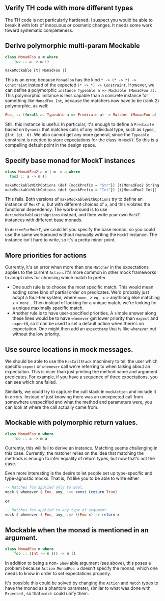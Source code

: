 ## Verify TH code with more different types

The TH code is not particularly hardened.  I suspect you would be able to break
it with lots of innocuous or cosmetic changes.  It needs some work toward
systematic completeness.

## Derive polymorphic multi-param Mockable

``` haskell
class MonadFoo a m where
    foo :: a -> m ()

makeMockable [t| MonadFoo |]
```

This is an error, because `MonadFoo` has the kind `* -> (* -> *) -> Constraint`
instead of the expected `(* -> *) -> Constraint`.  However, we can define a
polymorphic `instance Typeable a => Mockable (MonadFoo a)`.  This polymorphic
instance is less capable than a concrete instance for something like
`MonadFoo Int`, because the matchers now have to be (rank 2) polymorphic, as
well:

``` haskell
Foo_ :: (forall a. Typeable a => Predicate a) -> Matcher (MonadFoo a) ()
```

Still, this instance is useful.  In particular, it's enough to define a
`Predicate` based on `Dynamic` that matches calls of any individual type, such
as `typed_ @Int (gt_ 0)`.  We also cannot get any more general, since the
`Typeable` constraint is needed to store expectations for the class in `MockT`.
So this is a compelling default point in the design space.

## Specify base monad for MockT instances

``` haskell
class MonadFoo2 a m | m -> a where
  foo2 :: a -> m ()

makeMockableWithOptions (def {mockPrefix = "Str"}) [t|MonadFoo2 String|]
makeMockableWithOptions (def {mockPrefix = "Int"}) [t|MonadFoo2 Int|]
```

This fails.  Both versions of `makeMockableWithOptions` try to define an
instance of `MockT m`, but with different choices of `a`, and this violates the
functional dependency.  The work-around is to use `deriveMockableWithOptions`
instead, and then write your own `MockT` instances with different base monads.

In `deriveForMockT`, we could let you specify the base monad, so you could use
the same workaround without manually writing the `MockT` instance.  The instance
isn't hard to write, so it's a pretty minor point.

## More priorities for actions

Currently, it's an error when more than one `Matcher` in the expectations
applies to the current `Action`.  It's more common in other mock frameworks to
adopt rules for choosing which match to prefer.

* One such rule is to choose the most specific match.  This would mean adding
  some kind of partial order on predicates.  We'd probably just adopt a
  four-tier system, where `none_` > `eq_ x` > anythiong else matching `x` >
  `none_`.  Then instead of looking for a unique match, we're looking for a
  unique maximally specific match.
* Another rule is to have user-specified priorities.  A simple answer along
  these lines would be to have `whenever` get lower priority than `expect` and
  `expectN`, so it can be used to set a default action when there's no
  expectation.  One might then add an `expectMany` that is like `whenever` but
  without the low priority.

## Use source locations in mock messages.

We should be able to use the `HasCallStack` machinery to tell the user which
specific `expect` or `whenever` call we're referring to when talking about an
expectation.  This is nicer than just printing the method name and argument
predicates.  For example, if you have a sequence of three expectations, you can
see which one failed.

Similarly, we could try to capture the call stack in `mockAction` and include
it in errors.  Instead of just knowing there was an unexpected call from
somewhere unspecified and what the method and parameters were, you can look at
where the call actually came from.

## Mockable with polymorphic return values.

``` haskell
class MonadFoo m where
    foo :: a -> m a
```

Currently, this will fail to derive an instance.  Matching seems challenging in
this case.  Currently, the matcher relies on the idea that matching the methods
is enough to infer equality of return types, but now that's not the case.

Even more interesting is the desire to let people set up type-specific and
type-agnostic mocks.  That is, I'd like you to be able to write either

``` haskell
-- Matches foo applied only to Bool.
mock $ whenever $ Foo_ any_ :=> const (return True)
```

or

``` haskell
-- Matches foo applied to any type of argument.
mock $ whenever $ Foo_ any_ :=> \(Foo x) -> return x
```

## Mockable when the monad is mentioned in an argument.

``` haskell
class MonadFoo m where
    foo :: (Int -> m ()) -> m ()
```

In addition to being a non- `Show` able argument (see above), this poses a
problem because `Action MonadFoo a` doesn't specify the monad, which one needs
to know in order to set expectations properly.

It's possible this could be solved by changing the `Action` and `Match` types
to have the monad as a phantom parameter, similar to what was done with
`Expected` , so that `match` could unify them.
